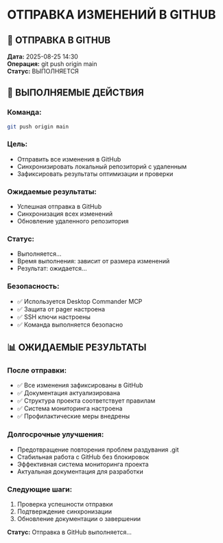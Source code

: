 # ОТПРАВКА ИЗМЕНЕНИЙ В GITHUB

## 🚀 ОТПРАВКА В GITHUB

**Дата:** 2025-08-25 14:30  
**Операция:** git push origin main  
**Статус:** ВЫПОЛНЯЕТСЯ

## 🔄 ВЫПОЛНЯЕМЫЕ ДЕЙСТВИЯ

### Команда:
```bash
git push origin main
```

### Цель:
- Отправить все изменения в GitHub
- Синхронизировать локальный репозиторий с удаленным
- Зафиксировать результаты оптимизации и проверки

### Ожидаемые результаты:
- Успешная отправка в GitHub
- Синхронизация всех изменений
- Обновление удаленного репозитория

### Статус:
- Выполняется...
- Время выполнения: зависит от размера изменений
- Результат: ожидается...

### Безопасность:
- ✅ Используется Desktop Commander MCP
- ✅ Защита от pager настроена
- ✅ SSH ключи настроены
- ✅ Команда выполняется безопасно

## 📊 ОЖИДАЕМЫЕ РЕЗУЛЬТАТЫ

### После отправки:
- ✅ Все изменения зафиксированы в GitHub
- ✅ Документация актуализирована
- ✅ Структура проекта соответствует правилам
- ✅ Система мониторинга настроена
- ✅ Профилактические меры внедрены

### Долгосрочные улучшения:
- Предотвращение повторения проблем раздувания .git
- Стабильная работа с GitHub без блокировок
- Эффективная система мониторинга проекта
- Актуальная документация для разработки

### Следующие шаги:
1. Проверка успешности отправки
2. Подтверждение синхронизации
3. Обновление документации о завершении

**Статус:** Отправка в GitHub выполняется...